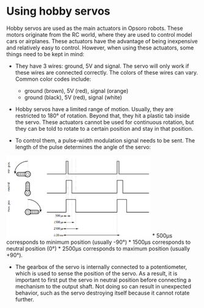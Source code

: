 # Using hobby servos
Hobby servos are used as the main actuators in Opsoro robots. These motors
originate from the RC world, where they are used to control model cars or
airplanes. These actuators have the advantage of being inexpensive and
relatively easy to control. However, when using these actuators, some things
need to be kept in mind:

* They have 3 wires: ground, 5V and signal. The servo will only work if these
wires are connected correctly. The colors of these wires can vary. Common color
codes include:
  * ground (brown), 5V (red), signal (orange)
  * ground (black), 5V (red), signal (white)

* Hobby servos have a limited range of motion. Usually, they are restricted to
180° of rotation. Beyond that, they hit a plastic tab inside the servo. These
actuators cannot be used for continuous rotation, but they can be told to rotate
to a certain position and stay in that position.

* To control them, a pulse-width modulation signal needs to be sent. The length
of the pulse determines the angle of the servo:
<img src="/images/general/servo-timing.png" style="width: 75%; margin: 0;">
  * 500μs corresponds to minimum position (usually -90°)
  * 1500μs corresponds to neutral position (0°)
  * 2500μs corresponds to maximum position (usually +90°).

* The gearbox of the servo is internally connected to a potentiometer, which is
used to sense the position of the servo. As a result, it is important to first
put the servo in neutral position before connecting a mechanism to the output
shaft. Not doing so can result in unexpected behavior, such as the servo
destroying itself because it cannot rotate further.
